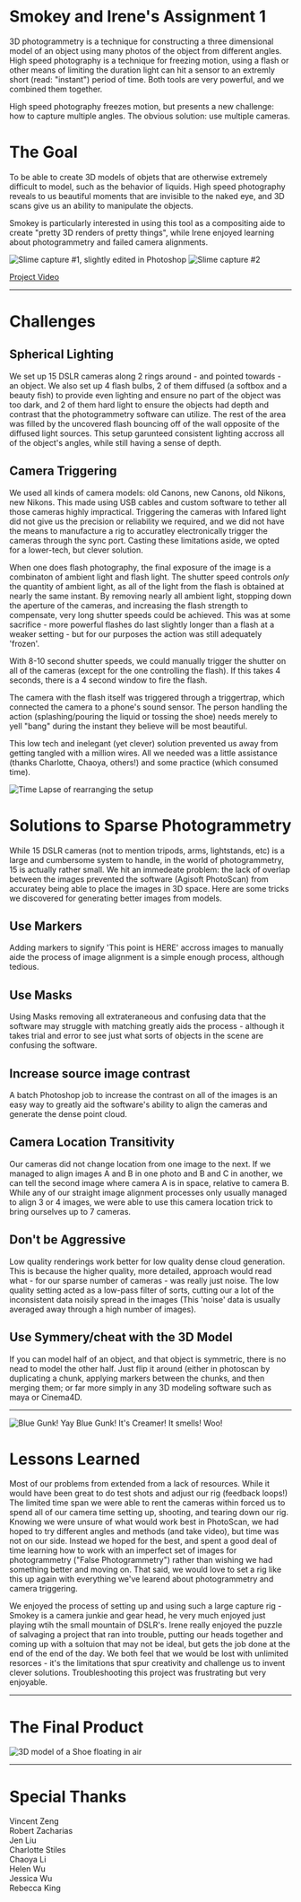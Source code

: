 Smokey and Irene's Assignment 1 
===============================
3D photogrammetry is a technique for constructing a three dimensional model of an object using many photos of the object from different angles. High speed photography is a technique for freezing motion, using a flash or other means of limiting the duration light can hit a sensor to an extremly short (read: "instant") period of time. Both tools are very powerful, and we combined them together. 

High speed photography freezes motion, but presents a new challenge: how to capture multiple angles. The obvious solution: use multiple cameras.

# The Goal
To be able to create 3D models of objets that are otherwise extremely difficult to model, such as the behavior of liquids. High speed photography reveals to us beautiful moments that are invisible to the naked eye, and 3D scans give us an ability to manipulate the objects.

Smokey is particularly interested in using this tool as a compositing aide to create "pretty 3D renders of pretty things", while Irene enjoyed learning about photogrammetry and failed camera alignments. 

![Slime capture #1, slightly edited in Photoshop](images/pinkSplash.jpg)
![Slime capture #2](images/blueSplash.jpg)

[Project Video](https://vimeo.com/140151342)

---

# Challenges

## Spherical Lighting
We set up 15 DSLR cameras along 2 rings around - and pointed towards - an object. We also set up 4 flash bulbs, 2 of them diffused (a softbox and a beauty fish) to provide even lighting and ensure no part of the object was too dark, and 2 of them hard light to ensure the objects had depth and contrast that the photogrammetry software can utilize. The rest of the area was filled by the uncovered flash bouncing off of the wall opposite of the diffused light sources. This setup garunteed consistent lighting accross all of the object's angles, while still having a sense of depth.

## Camera Triggering
We used all kinds of camera models: old Canons, new Canons, old Nikons, new Nikons. This made using USB cables and custom software to tether all those cameras highly impractical. Triggering the cameras with Infared light did not give us the precision or reliability we required, and we did not have the means to manufacture a rig to accuratley electronically trigger the cameras through the sync port. Casting these limitations aside, we opted for a lower-tech, but clever solution.

When one does flash photography, the final exposure of the image is a combinaton of ambient light and flash light. The shutter speed controls *only* the quantity of ambient light, as all of the light from the flash is obtained at nearly the same instant. By removing nearly all ambient light, stopping down the aperture of the cameras, and increasing the flash strength to compensate, very long shutter speeds could be achieved. This was at some sacrifice - more powerful flashes do last slightly longer than a flash at a weaker setting - but for our purposes the action was still adequately 'frozen'.

With 8-10 second shutter speeds, we could manually trigger the shutter on all of the cameras (except for the one controlling the flash). If this takes 4 seconds, there is a 4 second window to fire the flash.

The camera with the flash itself was triggered through a triggertrap, which connected the camera to a phone's sound sensor. The person handling the action (splashing/pouring the liquid or tossing the shoe) needs merely to yell "bang" during the instant they believe will be most beautiful.

This low tech and inelegant (yet clever) solution prevented us away from getting tangled with a million wires. All we needed was a little assistance (thanks Charlotte, Chaoya, others!) and some practice (which consumed time).

![Time Lapse of rearranging the setup](images/timeLapse.gif)

# Solutions to Sparse Photogrammetry
While 15 DSLR cameras (not to mention tripods, arms, lightstands, etc) is a large and cumbersome system to handle, in the world of photogrammetry, 15 is actually rather small. We hit an immedeate problem: the lack of overlap between the images prevented the software (Agisoft PhotoScan) from accuratey being able to place the images in 3D space. Here are some tricks we discovered for generating better images from models.

## Use Markers
Adding markers to signify 'This point is HERE' accross images to manually aide the process of image alignment is a simple enough process, although tedious.

## Use Masks
Using Masks removing all extrateraneous and confusing data that the software may struggle with matching greatly aids the process - although it takes trial and error to see just what sorts of objects in the scene are confusing the software.

## Increase source image contrast
A batch Photoshop job to increase the contrast on all of the images is an easy way to greatly aid the software's ability to align the cameras and generate the dense point cloud.

## Camera Location Transitivity
Our cameras did not change location from one image to the next. If we managed to align images A and B in one photo and B and C in another, we can tell the second image where camera A is in space, relative to camera B. While any of our straight image alignment processes only usually managed to align 3 or 4 images, we were able to use this camera location trick to bring ourselves up to 7 cameras.

## Don't be Aggressive
Low quality renderings work better for low quality dense cloud generation. This is because the higher quality, more detailed, approach would read what - for our sparse number of cameras - was really just noise. The low quality setting acted as a low-pass filter of sorts, cutting our a lot of the inconsistent data noisily spread in the images (This 'noise' data is usually averaged away through a high number of images).

## Use Symmery/cheat with the 3D Model
If you can model half of an object, and that object is symmetric, there is no nead to model the other half. Just flip it around (either in photoscan by duplicating a chunk, applying markers between the chunks, and then merging them; or far more simply in any 3D modeling software such as maya or Cinema4D.

---

![Blue Gunk! Yay Blue Gunk! It's Creamer! It smells! Woo!](images/blueGunk.jpg)

# Lessons Learned
Most of our problems from extended from a lack of resources. While it would have been great to do test shots and adjust our rig (feedback loops!) The limited time span we were able to rent the cameras within forced us to spend all of our camera time setting up, shooting, and tearing down our rig. Knowing we were unsure of what would work best in PhotoScan, we had hoped to try different angles and methods (and take video), but time was not on our side. Instead we hoped for the best, and spent a good deal of time learning how to work with an imperfect set of images for photogrammetry ("False Photogrammetry") rather than wishing we had something better and moving on. That said, we would love to set a rig like this up again with everything we've learend about photogrammetry and camera triggering.

We enjoyed the process of setting up and using such a large capture rig - Smokey is a camera junkie and gear head, he very much enjoyed just playing wtih the small mountain of DSLR's. Irene really enjoyed the puzzle of salvaging a project that ran into trouble, putting our heads together and coming up with a soltuion that may not be ideal, but gets the job done at the end of the end of the day. We both feel that we would be lost with unlimited resorces - it's the limitations that spur creativity and challenge us to invent clever solutions. Troubleshooting this project was frustrating but very enjoyable. 

---

# The Final Product
![3D model of a Shoe floating in air](images/shoe.gif)

---

# Special Thanks

Vincent Zeng  
Robert Zacharias  
Jen Liu  
Charlotte Stiles  
Chaoya Li  
Helen Wu  
Jessica Wu  
Rebecca King  






